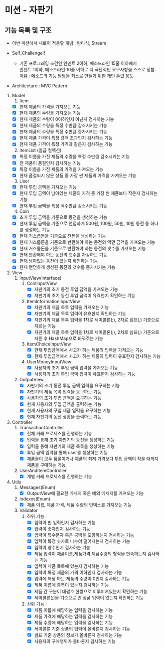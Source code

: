# 미션 - 자판기

## 기능 목록 및 구조

- 이번 미션에서 새로이 적용할 개념 : 람다식, Stream
- Self_Challenge!!
  - 기존 프로그래밍 조건인 인덴트 2이하, 메소드라인 15줄 이하에서 <br>
                     인덴트 1이하, 메소드라인 10줄 이하로 더 극단적인 요구사항을 스스로 정함.<br>
                     이유 : 메소드의 기능 담당을 최소로 만들기 위한 개인 훈련 용도

- Architecture : MVC Pattern

1. Model
   1. Item
   - [x] 현재 제품의 가격을 가져오는 기능
   - [x] 현재 제품의 수량을 가져오는 기능
   - [x] 현재 제품의 수량이 0이하인지 아닌지 검사하는 기능
   - [x] 현재 제품의 수량을 특정 수만큼 감소시키는 기능
   - [x] 현재 제품의 수량을 특정 수만큼 증가시키는 기능
   - [x] 현재 제품 가격이 특정 금액 초과인지 검사하는 기능
   - [x] 현재 제품 가격이 특정 가격과 같은지 검사하는 기능
   2. ItemList (일급 컬렉션)
   - [x] 특정 이름을 가진 제품의 수량을 특정 수만큼 감소시키는 기능
   - [x] 전 제품이 품절인지 검사하는 기능
   - [x] 특정 이름을 가진 제품의 가격을 가져오는 기능
   - [x] 현재 품절되지 않은 상품 중 가장 싼 제품의 가격을 가져오는 기능
   3. User
   - [x] 현재 투입 금액을 가져오는 기능
   - [x] 현재 투입 금액이 남아있는 제품의 가격 중 가장 싼 제품보다 작은지 검사하는 기능
   - [x] 현재 투입 금액을 특정 액수만큼 감소시키는 기능
   4. Coin
   - [x] 초기 투입 금액을 기준으로 동전을 생성하는 기능
   - [x] 현재 투입 금액을 기준으로 랜덤하게 500원, 100원, 50원, 10원 동전 중 하나를 생성하는 기능
   - [x] 현재 거스름돈을 기준으로 잔돈을 생성하는 기능
   - [x] 현재 거스름돈을 기준으로 반환해야 하는 동전의 액면 금액을 가져오는 기능
   - [x] 현재 거스름돈을 기준으로 반환해야 하는 동전의 갯수를 가져오는 기능
   - [x] 현재 반환해야 하는 동전의 갯수를 차감하는 기능
   - [x] 현재 남아있는 동전이 있는지 확인하는 기능
   - [x] 현재 랜덤하게 생성된 동전의 갯수를 증가시키는 기능
   
2. View
   1. InputView(interface)
      1. CoinInputView
         - [x] 자판기의 초기 동전 투입 금액을 가져오는 기능
         - [x] 자판기의 초기 동전 투입 금액이 유효한지 확인하는 기능
      2. ItemInformationInputView
         - [x] 자판기의 제품 목록 입력을 가져오는 기능
         - [x] 자판기의 제품 목록 입력이 유효한지 확인하는 기능
         - [x] 자판기의 제품 목록 입력을 1차로 세미콜론(;), 2차로 쉼표(,) 기준으로 자르는 기능
         - [x] 자판기의 제품 목록 입력을 1차로 세미콜론(;), 2차로 쉼표(,) 기준으로 자른 후 HashMap으로 바꿔주는 기능
      3. ItemChoiceInputView
         - [x] 현재 투입금액에서 사고자 하는 제품의 입력을 가져오는 기능
         - [x] 현재 투입금액에서 사고자 하는 제품의 입력이 유효한지 검사하는 기능
      4. UserMoneyInputView
         - [x] 사용자의 초기 투입 금액 입력을 가져오는 기능
         - [x] 사용자의 초기 투입 금액 입력이 유효한지 검사하는 기능
   2. OutputView
      - [x] 자판기의 초기 동전 투입 금액 입력을 요구하는 기능
      - [x] 자판기의 제품 목록 입력을 요구하는 기능
      - [x] 사용자의 초기 투입 금액을 요구하는 기능
      - [x] 현재 사용자의 투입 금액을 출력하는 기능
      - [x] 현재 사용자의 구입 제품 입력을 요구하는 기능
      - [x] 현재 자판기의 동전 상황을 출력하는 기능

3. Controller
   1. TransactionController
      - [x] 전체 거래 프로세스를 진행하는 기능
      - [x] 입력을 통해 초기 자판기의 동전을 생성하는 기능
      - [x] 입력을 통해 자판기의 제품 목록을 생성하는 기능
      - [x] 투입 금액 입력을 통해 user를 생성하는 기능
      - [x] 제품들이 모두 품절이거나 제품의 최저 가격보다 투입 금액이 작을 때까지 제품을 구매하는 기능
   2. UserAndItemController
      - [x] 개별 거래 프로세스를 진행하는 기능

4. Utils
   1. Messages(Enum)
      - [x] OutputView에 필요한 메세지 혹은 예외 메세지를 가져오는 기능
   2. Indexes(Enum)
      - [x] 제품 이름, 제품 가격, 제품 수량의 인덱스를 가져오는 기능
   3. Validator
      1. 하위 기능 : 
         - [x] 입력이 빈 입력인지 검사하는 기능
         - [x] 입력이 숫자인지 검사하는 기능
         - [x] 입력이 특수문자 혹은 공백을 포함하는지 검사하는 기능
         - [x] 입력이 특정 숫자로 나누어 떨어지는지 검사하는 기능
         - [x] 입력이 양수인지 검사하는 기능
         - [x] 제품 입력이 제품이름,제품가격,제품수량의 형식을 만족하는지 검사하는 기능
         - [x] 입력이 제품 목록에 있는지 검사하는 기능
         - [x] 입력이 특정 제품의 가격 이하인지 검사하는 기능
         - [x] 입력에 해당 하는 제품의 수량이 0인지 검사하는 기능
         - [x] 제품 이름에 중복이 있는지 검사하는 기능
         - [x] 제품 간 구분이 대괄호 한쌍으로 이루어져있는지 확인하는 기능
         - [x] 세미콜론(;)을 기준으로 빈 상품 입력이 없는지 확인하는 기능
      2. 상위 기능 :
         - [x] 제품 이름에 해당하는 입력을 검사하는 기능
         - [x] 제품 가격에 해당하는 입력을 검사하는 기능
         - [x] 제품 수량에 해당하는 입력을 검사하는 기능
         - [x] 세미콜론 기준 상품의 입력이 올바른지 검사하는 기능
         - [x] 쉼표 기준 상품의 정보가 올바른지 검사하는 기능
         - [x] 사용자의 구매행위가 올바른지 검사하는 기능
